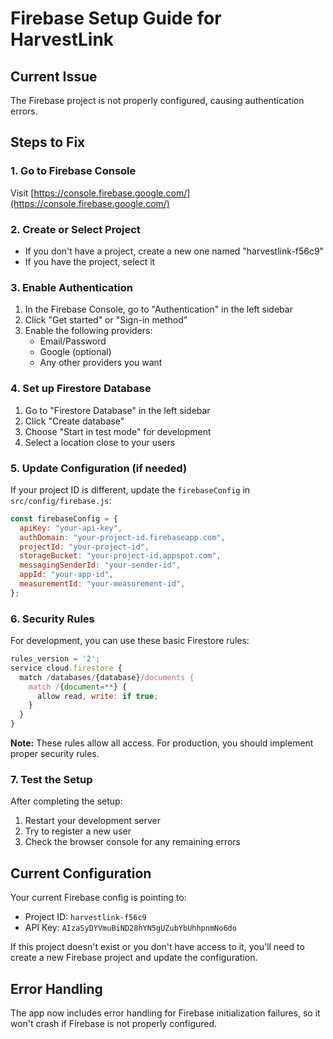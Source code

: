 # Firebase Setup Guide for HarvestLink

## Current Issue
The Firebase project is not properly configured, causing authentication errors.

## Steps to Fix

### 1. Go to Firebase Console
Visit [https://console.firebase.google.com/](https://console.firebase.google.com/)

### 2. Create or Select Project
- If you don't have a project, create a new one named "harvestlink-f56c9"
- If you have the project, select it

### 3. Enable Authentication
1. In the Firebase Console, go to "Authentication" in the left sidebar
2. Click "Get started" or "Sign-in method"
3. Enable the following providers:
   - Email/Password
   - Google (optional)
   - Any other providers you want

### 4. Set up Firestore Database
1. Go to "Firestore Database" in the left sidebar
2. Click "Create database"
3. Choose "Start in test mode" for development
4. Select a location close to your users

### 5. Update Configuration (if needed)
If your project ID is different, update the `firebaseConfig` in `src/config/firebase.js`:

```javascript
const firebaseConfig = {
  apiKey: "your-api-key",
  authDomain: "your-project-id.firebaseapp.com",
  projectId: "your-project-id",
  storageBucket: "your-project-id.appspot.com",
  messagingSenderId: "your-sender-id",
  appId: "your-app-id",
  measurementId: "your-measurement-id",
};
```

### 6. Security Rules
For development, you can use these basic Firestore rules:

```javascript
rules_version = '2';
service cloud.firestore {
  match /databases/{database}/documents {
    match /{document=**} {
      allow read, write: if true;
    }
  }
}
```

**Note:** These rules allow all access. For production, you should implement proper security rules.

### 7. Test the Setup
After completing the setup:
1. Restart your development server
2. Try to register a new user
3. Check the browser console for any remaining errors

## Current Configuration
Your current Firebase config is pointing to:
- Project ID: `harvestlink-f56c9`
- API Key: `AIzaSyDYVmuBiND28hYN5gUZubYbUhhpnmNo6do`

If this project doesn't exist or you don't have access to it, you'll need to create a new Firebase project and update the configuration.

## Error Handling
The app now includes error handling for Firebase initialization failures, so it won't crash if Firebase is not properly configured. 